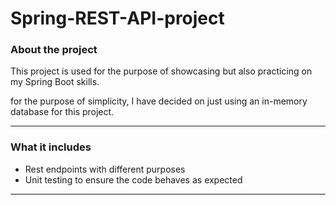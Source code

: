 # Spring-REST-API-project

### About the project
This project is used for the purpose of showcasing but also practicing on my Spring Boot skills.

for the purpose of simplicity, I have decided on just using an in-memory database for this project.

___

### What it includes

- Rest endpoints with different purposes
- Unit testing to ensure the code behaves as expected

___
